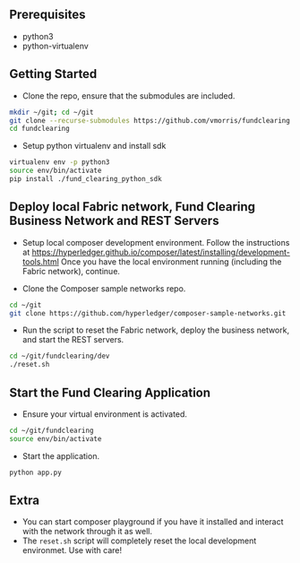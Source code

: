 ## Prerequisites

- python3
- python-virtualenv

## Getting Started

- Clone the repo, ensure that the submodules are included.

```bash
mkdir ~/git; cd ~/git
git clone --recurse-submodules https://github.com/vmorris/fundclearing.git
cd fundclearing
```

- Setup python virtualenv and install sdk

```bash
virtualenv env -p python3
source env/bin/activate
pip install ./fund_clearing_python_sdk
```

## Deploy local Fabric network, Fund Clearing Business Network and REST Servers

- Setup local composer development environment.
Follow the instructions at https://hyperledger.github.io/composer/latest/installing/development-tools.html
Once you have the local environment running (including the Fabric network), continue.

- Clone the Composer sample networks repo.

```bash
cd ~/git
git clone https://github.com/hyperledger/composer-sample-networks.git
```

- Run the script to reset the Fabric network, deploy the business network, and start the REST servers.

```bash
cd ~/git/fundclearing/dev
./reset.sh
```

## Start the Fund Clearing Application

- Ensure your virtual environment is activated.

```bash
cd ~/git/fundclearing
source env/bin/activate
```

- Start the application.

```bash
python app.py
```

## Extra

- You can start composer playground if you have it installed and interact with the network through it as well.
- The `reset.sh` script will completely reset the local development environmet. Use with care!